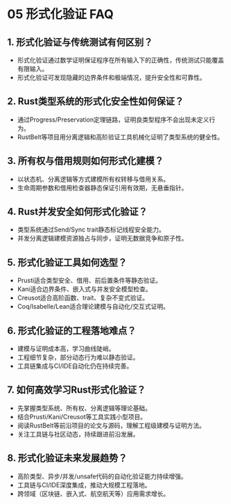 # 05 形式化验证 FAQ

## 1. 形式化验证与传统测试有何区别？

- 形式化验证通过数学证明保证程序在所有输入下的正确性，传统测试只能覆盖有限输入。
- 形式化验证可发现隐藏的边界条件和极端情况，提升安全性和可靠性。

## 2. Rust类型系统的形式化安全性如何保证？

- 通过Progress/Preservation定理链路，证明良类型程序不会出现未定义行为。
- RustBelt等项目用分离逻辑和高阶验证工具机械化证明了类型系统的健全性。

## 3. 所有权与借用规则如何形式化建模？

- 以状态机、分离逻辑等方式建模所有权转移与借用关系。
- 生命周期参数和借用检查器静态保证引用有效期，无悬垂指针。

## 4. Rust并发安全如何形式化验证？

- 类型系统通过Send/Sync trait静态标记线程安全能力。
- 并发分离逻辑建模资源独占与同步，证明无数据竞争和原子性。

## 5. 形式化验证工具如何选型？

- Prusti适合类型安全、借用、前后置条件等静态验证。
- Kani适合边界条件、嵌入式与并发安全模型检查。
- Creusot适合高阶函数、trait、复杂不变式验证。
- Coq/Isabelle/Lean适合理论建模与自动化/交互式证明。

## 6. 形式化验证的工程落地难点？

- 建模与证明成本高，学习曲线陡峭。
- 工程细节复杂，部分动态行为难以静态验证。
- 工具链集成与CI/IDE自动化仍在持续完善。

## 7. 如何高效学习Rust形式化验证？

- 先掌握类型系统、所有权、分离逻辑等理论基础。
- 结合Prusti/Kani/Creusot等工具实践小型项目。
- 阅读RustBelt等前沿项目的论文与源码，理解工程级建模与证明方法。
- 关注工具链与社区动态，持续跟进前沿发展。

## 8. 形式化验证未来发展趋势？

- 高阶类型、异步/并发/unsafe代码的自动化验证能力持续增强。
- 工具链与CI/IDE深度集成，推动大规模工程落地。
- 跨领域（区块链、嵌入式、航空航天等）应用需求增长。
